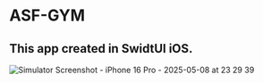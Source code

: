 # ASF-GYM
## This app created in SwidtUI iOS.


![Simulator Screenshot - iPhone 16 Pro - 2025-05-08 at 23 29 39](https://github.com/user-attachments/assets/586d779a-a57f-491c-a280-310ab80c7700)
